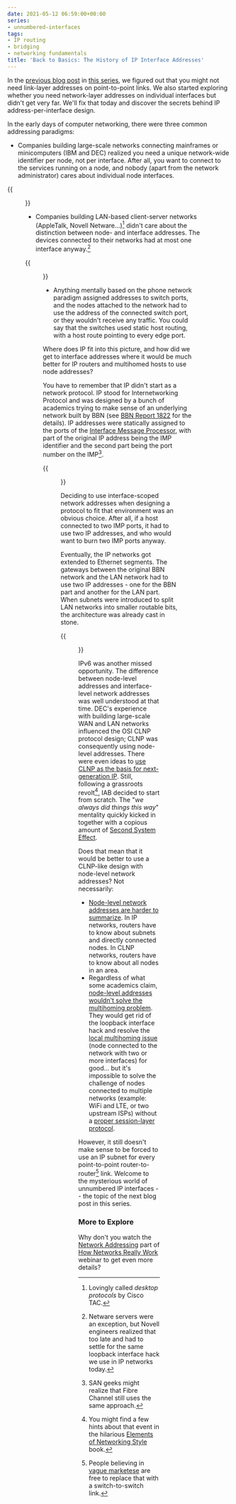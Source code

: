 ```yaml
---
date: 2021-05-12 06:59:00+00:00
series:
- unnumbered-interfaces
tags:
- IP routing
- bridging
- networking fundamentals
title: 'Back to Basics: The History of IP Interface Addresses'
---
```

In the [previous blog post](/2021/05/fundamentals-need-interface-addresses/) in [this series](/series/unnumbered-interfaces/), we figured out that you might not need link-layer addresses on point-to-point links. We also started exploring whether you need network-layer addresses on individual interfaces but didn't get very far. We'll fix that today and discover the secrets behind IP address-per-interface design.

In the early days of computer networking, there were three common addressing paradigms:
<!--more-->
* Companies building large-scale networks connecting mainframes or minicomputers (IBM and DEC) realized you need a unique network-wide identifier per node, not per interface. After all, you want to connect to the services running on a node, and nobody (apart from the network administrator) cares about individual node interfaces.

{{<figure src="/2021/05/Addr-Nodes.png" caption="Assign network addresses to nodes, not links">}}

* Companies building LAN-based client-server networks (AppleTalk, Novell Netware...)[^2] didn't care about the distinction between node- and interface addresses. The devices connected to their networks had at most one interface anyway.[^1]

{{<figure src="/2021/05/Addr-Interfaces.png" caption="Keep things simple: assign network addresses to interfaces">}}

[^1]: Netware servers were an exception, but Novell engineers realized that too late and had to settle for the same loopback interface hack we use in IP networks today.

[^2]: Lovingly called *desktop protocols* by Cisco TAC.

* Anything mentally based on the phone network paradigm assigned addresses to switch ports, and the nodes attached to the network had to use the address of the connected switch port, or they wouldn't receive any traffic. You could say that the switches used static host routing, with a host route pointing to every edge port.

Where does IP fit into this picture, and how did we get to interface addresses where it would be much better for IP routers and multihomed hosts to use node addresses?

You have to remember that IP didn't start as a network protocol. IP stood for Internetworking Protocol and was designed by a bunch of academics trying to make sense of an underlying network built by BBN (see [BBN Report 1822](https://walden-family.com/impcode/BBN1822_Jan1976.pdf) for the details). IP addresses were statically assigned to the ports of the [Interface Message Processor](https://en.wikipedia.org/wiki/Interface_Message_Processor), with part of the original IP address being the IMP identifier and the second part being the port number on the IMP[^3].

[^3]: SAN geeks might realize that Fibre Channel still uses the same approach.

{{<figure src="/2021/05/IMP-Nutshell.png" caption="An IMP in a nutshell">}}

Deciding to use interface-scoped network addresses when designing a protocol to fit that environment was an obvious choice. After all, if a host connected to two IMP ports, it had to use two IP addresses, and who would want to burn two IMP ports anyway.

Eventually, the IP networks got extended to Ethernet segments. The gateways between the original BBN network and the LAN network had to use two IP addresses - one for the BBN part and another for the LAN part. When subnets were introduced to split LAN networks into smaller routable bits, the architecture was already cast in stone.

{{<figure src="/2021/05/Addr-Per-Link-Prefix.png" caption="Let's use per-link prefixes to make our lives simpler">}}

IPv6 was another missed opportunity. The difference between node-level addresses and interface-level network addresses was well understood at that time. DEC's experience with building large-scale WAN and LAN networks influenced the OSI CLNP protocol design; CLNP was consequently using node-level addresses. There were even ideas to [use CLNP as the basis for next-generation IP](/2010/09/ipv6-experts-strike-again/). Still, following a grassroots revolt[^5], IAB decided to start from scratch. The "*we always did things this way*" mentality quickly kicked in together with a copious amount of [Second System Effect](https://en.wikipedia.org/wiki/Second-system_effect).

Does that mean that it would be better to use a CLNP-like design with node-level network addresses? Not necessarily:

* [Node-level network addresses are harder to summarize](/2015/10/was-clnp-really-broken/). In IP networks, routers have to know about subnets and directly connected nodes. In CLNP networks, routers have to know about all nodes in an area.
* Regardless of what some academics claim, [node-level addresses wouldn't solve the multihoming problem](/2010/12/clnp-and-multihoming-myths/). They would get rid of the loopback interface hack and resolve the [local multihoming issue](/2019/10/saved-tcp-is-most-expensive-part-of/) (node connected to the network with two or more interfaces) for good... but it's impossible to solve the challenge of nodes connected to multiple networks (example: WiFi and LTE, or two upstream ISPs) without a [proper session-layer protocol](/2009/08/what-went-wrong-tcpip-lacks-session/).

However, it still doesn't make sense to be forced to use an IP subnet for every point-to-point router-to-router[^4] link. Welcome to the mysterious world of unnumbered IP interfaces -- the topic of the next blog post in this series.

### More to Explore

Why don't you watch the [Network Addressing](https://my.ipspace.net/bin/list?id=Net101#ADDR) part of [How Networks Really Work](https://www.ipspace.net/How_Networks_Really_Work) webinar to get even more details?

[^4]: People believing in [vague marketese](/2011/02/how-did-we-ever-get-into-this-switching/) are free to replace that with a switch-to-switch link.

[^5]: You might find a few hints about that event in the hilarious [Elements of Networking Style](https://www.amazon.com/Elements-Networking-Style-Animadversions-Intercomputer/dp/0595088791) book.
